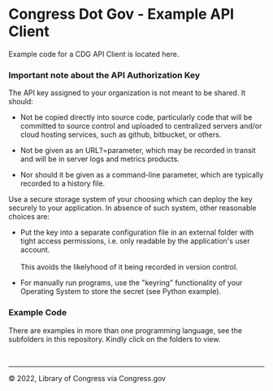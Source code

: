 # Congress Dot Gov - Example API Client


Example code for a CDG API Client is located here.


### Important note about the API Authorization Key

The API key assigned to your organization is not meant to be shared.  It should:

- Not be copied directly into source code,
  particularly code that will be committed to source control and uploaded to
  centralized servers and/or cloud hosting services,
  such as github, bitbucket, or others.

- Not be given as an URL?=parameter, which may be recorded in transit and will be in
  server logs and metrics products.

- Nor should it be given as a command-line parameter,
  which are typically recorded to a history file.

Use a secure storage system of your choosing which can deploy the key securely
to your application.  In absence of such system, other reasonable choices are:

- Put the key into a separate configuration file in an external folder with
  tight access permissions, i.e. only readable by the application's user
  account.<br><br>
  This avoids the likelyhood of it being recorded in version control.

- For manually run programs, use the "keyring" functionality of your
  Operating System to store the secret (see Python example).


### Example Code

There are examples in more than one programming language,
see the subfolders in this repository.
Kindly click on the folders to view.


<p>&nbsp;</p>

---
© 2022, Library of Congress via Congress.gov

